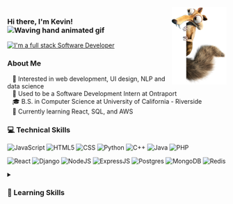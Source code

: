<img width="25%" align="right" alt="Github" src="images/Pic. Scrat 1.png" />

<h3>
    Hi there, I'm Kevin!
    <img src="https://user-images.githubusercontent.com/18350557/176309783-0785949b-9127-417c-8b55-ab5a4333674e.gif" 
         alt="Waving hand animated gif"
         height="20"
         width="20" />
</h3>
<a href="">
    <img src="https://readme-typing-svg.demolab.com?font=Open+Sans&size=14&duration=3000&pause=1000&color=FFFFFF&width=435&height=25&lines=I'm+a+full-stack+software+developer"
         alt="I'm a full stack Software Developer" />
</a>

### About Me
&nbsp;&nbsp;&nbsp;🧐 Interested in web development, UI design, NLP and data science  
&nbsp;&nbsp;&nbsp;💼 Used to be a Software Development Intern at Ontraport  
&nbsp;&nbsp;&nbsp;🎓 B.S. in Computer Science at University of California - Riverside  
&nbsp;&nbsp;&nbsp;🌱 Currently learning React, SQL, and AWS

### 💻 Technical Skills
![JavaScript](https://img.shields.io/badge/javascript-%23323330.svg?style=flat&logo=javascript&logoColor=%23F7DF1E)
![HTML5](https://img.shields.io/badge/html5-%23E34F26.svg?style=flat&logo=html5&logoColor=white)
![CSS](https://img.shields.io/badge/css3-%231572B6.svg?style=flat&logo=css3&logoColor=white)
![Python](https://img.shields.io/badge/PYTHON-3776AB.svg?&style=flat&logo=python&logoColor=white)
![C++](https://img.shields.io/badge/C++-00599C.svg?&style=flat&logo=c%2B%2B&logoColor=white)
![Java](https://img.shields.io/badge/Java-ED8B00?style=flat&logo=openjdk&logoColor=white)
![PHP](https://img.shields.io/badge/PHP-777BB4?style=flat&logo=php&logoColor=white)

![React](https://img.shields.io/badge/react-%2320232a.svg?style=flat&logo=react&logoColor=%2361DAFB)
![Django](https://img.shields.io/badge/Django-092E20?style=flat&logo=django&logoColor=white)
![NodeJS](https://img.shields.io/badge/NODEJS-339933.svg?&style=flat&logo=node.js&logoColor=white)
![ExpressJS](https://img.shields.io/badge/Express.js-404D59?style=flat)
![Postgres](https://img.shields.io/badge/postgres-%23316192.svg?style=flat&logo=postgresql&logoColor=white)
![MongoDB](https://img.shields.io/badge/MongoDB-4EA94B?style=flat&logo=mongodb&logoColor=white)
![Redis](https://img.shields.io/badge/REDIS-DC382D.svg?&style=flat&logo=redis&logoColor=white)

<details>
    <summary><h3>🧠 Learning Skills</h3></summary>

![Swift](https://img.shields.io/badge/Swift-FA7343?style=flat&logo=swift&logoColor=white)
![Angular](https://img.shields.io/badge/Angular-DD0031?style=flat&logo=angular&logoColor=white)
![Tailwind](https://img.shields.io/badge/Tailwind_CSS-38B2AC?style=flat&logo=tailwind-css&logoColor=white)
![Flutter](https://img.shields.io/badge/Flutter-02569B?style=flat&logo=flutter&logoColor=white)
![Figma](https://img.shields.io/badge/figma-%23F24E1E.svg?style=flat&logo=figma&logoColor=white)
![Docker](https://img.shields.io/badge/DOCKER-2496ED.svg?&style=flat&logo=docker&logoColor=white)
![Kubernetes](https://img.shields.io/badge/KUBERNETES-326CE5.svg?&style=flat&logo=kubernetes&logoColor=white)
![Firebase](https://img.shields.io/badge/FIREBASE-FFCA28.svg?&style=flat&logo=firebase&logoColor=black)

</details>

<!--
**Keeevini/Keeevini** is a ✨ _special_ ✨ repository because its `README.md` (this file) appears on your GitHub profile.

Here are some ideas to get you started:

- 🔭 I’m currently working on ...
- 🌱 I’m currently learning ...
- 👯 I’m looking to collaborate on ...
- 🤔 I’m looking for help with ...
- 💬 Ask me about ...
- 📫 How to reach me: ...
- 😄 Pronouns: ...
- ⚡ Fun fact: ...
-->
